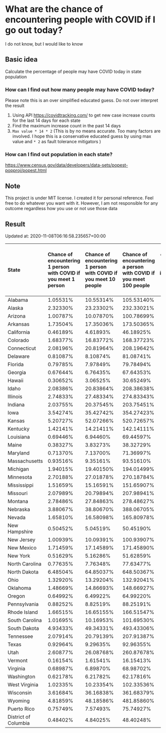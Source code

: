 # What are the chance of encountering people with COVID if I go out today?
I do not know, but I would like to know

## Basic idea
Calculate the percentage of people may have COVID today in state population

### How can I find out how many people may have COVID today?
Please note this is an over simplified educated guess. Do not over interpret the result 
1. Using API https://covidtracking.com/ to get new case increase counts for the last 14 days for each state
2. Find the maximum increase count in the past 14 days
3. `Max value * 14 * 2` (This is by no means accurate. Too many factors are involved. I hope this is a conservative educated guess by using max value and `* 2` as fault tolerance mitigators ) 

### How can I find out population in each state?
https://www.census.gov/data/developers/data-sets/popest-popproj/popest.html

## Note
This project is under MIT license. I created it for personal reference. Feel free to do whatever you want with it. However, I am not responsible for any outcome regardless how you use or not use those data 

## Result

 Updated at: 2020-11-08T06:16:58.235657+00:00

| State                | Chance of encountering 1 person with COVID if you meet 1 person   | Chance of encountering 1 person with COVID if you meet 10 people   | Chance of encountering a person with COVID if you meet 100 people   |   Max count of new case increase in the past 14 days |   Estimated people count with COVID |
|:---------------------|:------------------------------------------------------------------|:-------------------------------------------------------------------|:--------------------------------------------------------------------|-----------------------------------------------------:|------------------------------------:|
| Alabama              | 1.05531%                                                          | 10.55314%                                                          | 105.53140%                                                          |                                                 1848 |                               51744 |
| Alaska               | 2.32330%                                                          | 23.23302%                                                          | 232.33021%                                                          |                                                  607 |                               16996 |
| Arizona              | 1.00787%                                                          | 10.07870%                                                          | 100.78699%                                                          |                                                 2620 |                               73360 |
| Arkansas             | 1.73504%                                                          | 17.35036%                                                          | 173.50365%                                                          |                                                 1870 |                               52360 |
| California           | 0.46189%                                                          | 4.61893%                                                           | 46.18925%                                                           |                                                 6518 |                              182504 |
| Colorado             | 1.68377%                                                          | 16.83772%                                                          | 168.37723%                                                          |                                                 3463 |                               96964 |
| Connecticut          | 2.08196%                                                          | 20.81964%                                                          | 208.19642%                                                          |                                                 2651 |                               74228 |
| Delaware             | 0.81087%                                                          | 8.10874%                                                           | 81.08741%                                                           |                                                  282 |                                7896 |
| Florida              | 0.79785%                                                          | 7.97849%                                                           | 79.78494%                                                           |                                                 6120 |                              171360 |
| Georgia              | 0.67644%                                                          | 6.76435%                                                           | 67.64353%                                                           |                                                 2565 |                               71820 |
| Hawaii               | 0.30652%                                                          | 3.06525%                                                           | 30.65249%                                                           |                                                  155 |                                4340 |
| Idaho                | 2.08386%                                                          | 20.83864%                                                          | 208.38638%                                                          |                                                 1330 |                               37240 |
| Illinois             | 2.74833%                                                          | 27.48334%                                                          | 274.83343%                                                          |                                                12438 |                              348264 |
| Indiana              | 2.03755%                                                          | 20.37545%                                                          | 203.75451%                                                          |                                                 4899 |                              137172 |
| Iowa                 | 3.54274%                                                          | 35.42742%                                                          | 354.27423%                                                          |                                                 3992 |                              111776 |
| Kansas               | 5.20727%                                                          | 52.07266%                                                          | 520.72657%                                                          |                                                 5418 |                              151704 |
| Kentucky             | 1.42141%                                                          | 14.21411%                                                          | 142.14111%                                                          |                                                 2268 |                               63504 |
| Louisiana            | 0.69446%                                                          | 6.94460%                                                           | 69.44597%                                                           |                                                 1153 |                               32284 |
| Maine                | 0.38327%                                                          | 3.83273%                                                           | 38.32729%                                                           |                                                  184 |                                5152 |
| Maryland             | 0.71370%                                                          | 7.13700%                                                           | 71.36997%                                                           |                                                 1541 |                               43148 |
| Massachusetts        | 0.93516%                                                          | 9.35161%                                                           | 93.51610%                                                           |                                                 2302 |                               64456 |
| Michigan             | 1.94015%                                                          | 19.40150%                                                          | 194.01499%                                                          |                                                 6920 |                              193760 |
| Minnesota            | 2.70188%                                                          | 27.01878%                                                          | 270.18784%                                                          |                                                 5442 |                              152376 |
| Mississippi          | 1.51659%                                                          | 15.16591%                                                          | 151.65907%                                                          |                                                 1612 |                               45136 |
| Missouri             | 2.07989%                                                          | 20.79894%                                                          | 207.98941%                                                          |                                                 4559 |                              127652 |
| Montana              | 2.78486%                                                          | 27.84863%                                                          | 278.48627%                                                          |                                                 1063 |                               29764 |
| Nebraska             | 3.88067%                                                          | 38.80670%                                                          | 388.06705%                                                          |                                                 2681 |                               75068 |
| Nevada               | 1.65810%                                                          | 16.58098%                                                          | 165.80978%                                                          |                                                 1824 |                               51072 |
| New Hampshire        | 0.50452%                                                          | 5.04519%                                                           | 50.45190%                                                           |                                                  245 |                                6860 |
| New Jersey           | 1.00939%                                                          | 10.09391%                                                          | 100.93907%                                                          |                                                 3202 |                               89656 |
| New Mexico           | 1.71459%                                                          | 17.14589%                                                          | 171.45890%                                                          |                                                 1284 |                               35952 |
| New York             | 0.51629%                                                          | 5.16286%                                                           | 51.62859%                                                           |                                                 3587 |                              100436 |
| North Carolina       | 0.77635%                                                          | 7.76348%                                                           | 77.63477%                                                           |                                                 2908 |                               81424 |
| North Dakota         | 6.48504%                                                          | 64.85037%                                                          | 648.50367%                                                          |                                                 1765 |                               49420 |
| Ohio                 | 1.32920%                                                          | 13.29204%                                                          | 132.92041%                                                          |                                                 5549 |                              155372 |
| Oklahoma             | 1.48669%                                                          | 14.86693%                                                          | 148.66927%                                                          |                                                 2101 |                               58828 |
| Oregon               | 0.64992%                                                          | 6.49922%                                                           | 64.99220%                                                           |                                                  979 |                               27412 |
| Pennsylvania         | 0.88252%                                                          | 8.82519%                                                           | 88.25191%                                                           |                                                 4035 |                              112980 |
| Rhode Island         | 1.66515%                                                          | 16.65155%                                                          | 166.51547%                                                          |                                                  630 |                               17640 |
| South Carolina       | 1.01695%                                                          | 10.16953%                                                          | 101.69530%                                                          |                                                 1870 |                               52360 |
| South Dakota         | 4.93433%                                                          | 49.34331%                                                          | 493.43306%                                                          |                                                 1559 |                               43652 |
| Tennessee            | 2.07914%                                                          | 20.79139%                                                          | 207.91387%                                                          |                                                 5071 |                              141988 |
| Texas                | 0.92964%                                                          | 9.29635%                                                           | 92.96355%                                                           |                                                 9627 |                              269556 |
| Utah                 | 2.60877%                                                          | 26.08768%                                                          | 260.87678%                                                          |                                                 2987 |                               83636 |
| Vermont              | 0.16154%                                                          | 1.61541%                                                           | 16.15413%                                                           |                                                   36 |                                1008 |
| Virginia             | 0.68987%                                                          | 6.89870%                                                           | 68.98702%                                                           |                                                 2103 |                               58884 |
| Washington           | 0.62178%                                                          | 6.21782%                                                           | 62.17816%                                                           |                                                 1691 |                               47348 |
| West Virginia        | 1.02335%                                                          | 10.23354%                                                          | 102.33536%                                                          |                                                  655 |                               18340 |
| Wisconsin            | 3.61684%                                                          | 36.16838%                                                          | 361.68379%                                                          |                                                 7521 |                              210588 |
| Wyoming              | 4.81859%                                                          | 48.18586%                                                          | 481.85860%                                                          |                                                  996 |                               27888 |
| Puerto Rico          | 0.75749%                                                          | 7.57493%                                                           | 75.74927%                                                           |                                                  864 |                               24192 |
| District of Columbia | 0.48402%                                                          | 4.84025%                                                           | 48.40248%                                                           |                                                  122 |                                3416 |